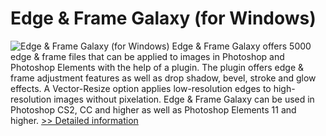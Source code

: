 # Edge & Frame Galaxy (for Windows)
![Edge & Frame Galaxy (for Windows)](https://mycommerce.akamaized.net/api/pimages/P132831/BIG/132831.JPG)
Edge & Frame Galaxy offers 5000 edge & frame files that can be applied to images in Photoshop and Photoshop Elements with the help of a plugin. The plugin offers edge & frame adjustment features as well as drop shadow, bevel, stroke and glow effects. A Vector-Resize option applies low-resolution edges to high-resolution images without pixelation. Edge & Frame Galaxy can be used in Photoshop CS2, CC and higher as well as Photoshop Elements 11 and higher.
[>> Detailed information](https://secure.element5.com/esales/product.html?productid=132831&affiliateid=200057808)
